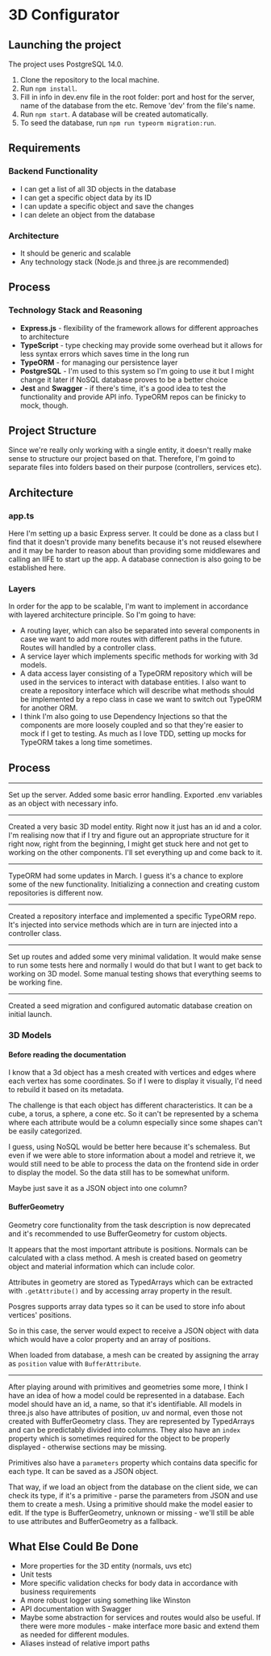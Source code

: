 # 3D Configurator

## Launching the project

The project uses PostgreSQL 14.0.

1. Clone the repository to the local machine.
2. Run `npm install`.
3. Fill in info in dev.env file in the root folder: port and host for the server, name of the database from the etc. Remove 'dev' from the file's name.
4. Run `npm start`. A database will be created automatically.
5. To seed the database, run `npm run typeorm migration:run`.

## Requirements
### Backend Functionality
- I can get a list of all 3D objects in the database
- I can get a specific object data by its ID
- I can update a specific object and save the changes
- I can delete an object from the database

### Architecture
- It should be generic and scalable
- Any technology stack (Node.js and three.js are recommended)

## Process
### Technology Stack and Reasoning
- **Express.js** - flexibility of the framework allows for different approaches to architecture
- **TypeScript** - type checking may provide some overhead but it allows for less syntax errors which saves time in the long run
- **TypeORM** - for managing our persistence layer
- **PostgreSQL** - I'm used to this system so I'm going to use it but I might change it later if NoSQL database proves to be a better choice
- **Jest** and **Swagger** - if there's time, it's a good idea to test the functionality and provide API info. TypeORM repos can be finicky to mock, though.

## Project Structure
Since we're really only working with a single entity, it doesn't really make sense to structure our project based on that. Therefore, I'm goind to separate files into folders based on their purpose (controllers, services etc).

## Architecture
### app.ts
Here I'm setting up a basic Express server. It could be done as a class but I find that it doesn't provide many benefits because it's not reused elsewhere and it may be harder to reason about than providing some middlewares and calling an IIFE to start up the app. A database connection is also going to be established here.

### Layers
In order for the app to be scalable, I'm want to implement in accordance with layered architecture principle. So I'm going to have:
- A routing layer, which can also be separated into several components in case we want to add more routes with different paths in the future. Routes will handled by a controller class.
- A service layer which implements specific methods for working with 3d models.
- A data access layer consisting of a TypeORM repository which will be used in the services to interact with database entities. I also want to create a repository interface which will describe what methods should be implemented by a repo class in case we want to switch out TypeORM for another ORM.
- I think I'm also going to use Dependency Injections so that the components are more loosely coupled and so that they're easier to mock if I get to testing. As much as I love TDD, setting up mocks for TypeORM takes a long time sometimes.

## Process
------
Set up the server. Added some basic error handling. Exported .env variables as an object with necessary info.
____________
Created a very basic 3D model entity. Right now it just has an id and a color. I'm realising now that if I try and figure out an appropriate structure for it right now, right from the beginning, I might get stuck here and not get to working on the other components. I'll set everything up and come back to it.
___________
TypeORM had some updates in March. I guess it's a chance to explore some of the new functionality. Initializing a connection and creating custom repositories is different now.
__________________________
Created a repository interface and implemented a specific TypeORM repo. It's injected into service methods which are in turn are injected into a controller class.
_______________
Set up routes and added some very minimal validation. It would make sense to run some tests here and normally I would do that but I want to get back to working on 3D model. Some manual testing shows that everything seems to be working fine.
_______________
Created a seed migration and configured automatic database creation on initial launch.

### 3D Models
#### Before reading the documentation
I know that a 3d object has a mesh created with vertices and edges where each vertex has some coordinates. So if I were to display it visually, I'd need to rebuild it based on its metadata.

The challenge is that each object has different characteristics. It can be a cube, a torus, a sphere, a cone etc. So it can't be represented by a schema where each attribute would be a column especially since some shapes can't be easily categorized.

I guess, using NoSQL would be better here because it's schemaless. But even if we were able to store information about a model and retrieve it, we would still need to be able to process the data on the frontend side in order to display the model. So the data still has to be somewhat uniform. 

Maybe just save it as a JSON object into one column?

#### BufferGeometry
Geometry core functionality from the task description is now deprecated and it's recommended to use BufferGeometry for custom objects.

It appears that the most important attribute is positions. Normals can be calculated with a class method. A mesh is created based on geometry object and material information which can include color.

Attributes in geometry are stored as TypedArrays which can be extracted with `.getAttribute()` and by accessing array property in the result.

Posgres supports array data types so it can be used to store info about vertices' positions.

So in this case, the server would expect to receive a JSON object with data which would have a color property and an array of positions.

When loaded from database, a mesh can be created by assigning the array as `position` value with `BufferAttribute`.
____________________________
After playing around with primitives and geometries some more, I think I have an idea of how a model could be represented in a database. Each model should have an id, a name, so that it's identifiable. All models in three.js also have attributes of position, uv and normal, even those not created with BufferGeometry class. They are represented by TypedArrays and can be predictably divided into columns. They also have an `index` property which is sometimes required for the object to be properly displayed - otherwise sections may be missing. 

Primitives also have a `parameters` property which contains data specific for each type. It can be saved as a JSON object.

That way, if we load an object from the database on the client side, we can check its type, if it's a primitive - parse the parameters from JSON and use them to create a mesh. Using a primitive should make the model easier to edit. If the type is BufferGeometry, unknown or missing - we'll still be able to use attributes and BufferGeometry as a fallback.

## What Else Could Be Done
- More properties for the 3D entity (normals, uvs etc)
- Unit tests
- More specific validation checks for body data in accordance with business requirements
- A more robust logger using something like Winston
- API documentation with Swagger
- Maybe some abstraction for services and routes would also be useful. If there were more modules - make interface more basic and extend them as needed for different modules.
- Aliases instead of relative import paths